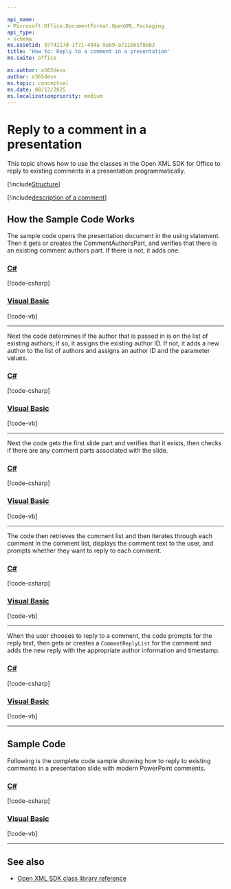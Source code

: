 ```yaml
---

api_name:
- Microsoft.Office.DocumentFormat.OpenXML.Packaging
api_type:
- schema
ms.assetid: 9774217d-1f71-494a-9ab9-a711661f8e83
title: 'How to: Reply to a comment in a presentation'
ms.suite: office

ms.author: o365devx
author: o365devx
ms.topic: conceptual
ms.date: 08/12/2025
ms.localizationpriority: medium
---
```


# Reply to a comment in a presentation

This topic shows how to use the classes in the Open XML SDK for
Office to reply to existing comments in a presentation
programmatically.


[!include[Structure](../includes/presentation/structure.md)]

[!include[description of a comment](../includes/presentation/modern-comment-description.md)]

## How the Sample Code Works

The sample code opens the presentation document in the using statement. Then it gets or creates the CommentAuthorsPart, and verifies that there is an existing comment authors part. If there is not, it adds one.

### [C#](#tab/cs-1)
[!code-csharp[](../../samples/presentation/reply_to_comment/cs/Program.cs#snippet1)]

### [Visual Basic](#tab/vb-1)
[!code-vb[](../../samples/presentation/reply_to_comment/vb/Program.vb#snippet1)]
***

Next the code determines if the author that is passed in is on the list of existing authors; if so, it assigns the existing author ID. If not, it adds a new author to the list of authors and assigns an author ID and the parameter values.

### [C#](#tab/cs-2)
[!code-csharp[](../../samples/presentation/reply_to_comment/cs/Program.cs#snippet2)]

### [Visual Basic](#tab/vb-2)
[!code-vb[](../../samples/presentation/reply_to_comment/vb/Program.vb#snippet2)]
***

Next the code gets the first slide part and verifies that it exists, then checks if there are any comment parts associated with the slide.

### [C#](#tab/cs-3)
[!code-csharp[](../../samples/presentation/reply_to_comment/cs/Program.cs#snippet3)]

### [Visual Basic](#tab/vb-3)
[!code-vb[](../../samples/presentation/reply_to_comment/vb/Program.vb#snippet3)]
***

The code then retrieves the comment list and then iterates through each comment in the comment list, displays the comment text to the user, and prompts whether they want to reply to each comment.

### [C#](#tab/cs-5)
[!code-csharp[](../../samples/presentation/reply_to_comment/cs/Program.cs#snippet4)]

### [Visual Basic](#tab/vb-5)
[!code-vb[](../../samples/presentation/reply_to_comment/vb/Program.vb#snippet4)]
***

When the user chooses to reply to a comment, the code prompts for the reply text, then gets or creates a `CommentReplyList` for the comment and adds the new reply with the appropriate author information and timestamp.

### [C#](#tab/cs-6)
[!code-csharp[](../../samples/presentation/reply_to_comment/cs/Program.cs#snippet5)]

### [Visual Basic](#tab/vb-6)
[!code-vb[](../../samples/presentation/reply_to_comment/vb/Program.vb#snippet5)]
***

## Sample Code

Following is the complete code sample showing how to reply to existing comments
in a presentation slide with modern PowerPoint comments.

### [C#](#tab/cs)
[!code-csharp[](../../samples/presentation/reply_to_comment/cs/Program.cs#snippet0)]

### [Visual Basic](#tab/vb)
[!code-vb[](../../samples/presentation/reply_to_comment/vb/Program.vb#snippet0)]
***

## See also


- [Open XML SDK class library reference](/office/open-xml/open-xml-sdk)
